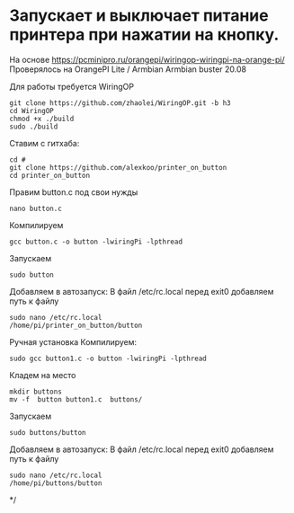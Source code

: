 # Запускает и выключает питание принтера при нажатии на кнопку.

На основе https://pcminipro.ru/orangepi/wiringop-wiringpi-na-orange-pi/
Проверялось на OrangePI Lite / Armbian Armbian buster 20.08

Для работы требуется WiringOP

	git clone https://github.com/zhaolei/WiringOP.git -b h3
	cd WiringOP
	chmod +x ./build
	sudo ./build


Ставим с гитхаба:

	cd #
	git clone https://github.com/alexkoo/printer_on_button
	cd printer_on_button
Правим button.c под свои нужды

	nano button.c
Компилируем

	gcc button.c -o button -lwiringPi -lpthread
Запускаем 

	sudo button

Добавляем в автозапуск:
В файл /etc/rc.local перед  exit0  добавляем путь к файлу

	sudo nano /etc/rc.local
	/home/pi/printer_on_button/button





Ручная установка
Компилируем:

	sudo gcc button1.c -o button -lwiringPi -lpthread
Кладем на место

	mkdir buttons
	mv -f  button button1.c  buttons/
Запускаем

	sudo buttons/button
Добавляем в автозапуск:
В файл /etc/rc.local перед  exit0  добавляем путь к файлу

	sudo nano /etc/rc.local
	/home/pi/buttons/button

*/
